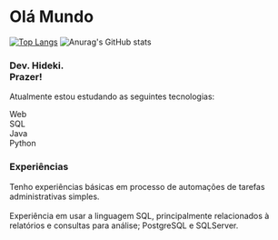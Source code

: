 <h1>Olá Mundo</h1>

[![Top Langs](https://github-readme-stats.vercel.app/api/top-langs/?username=hidekikoyama&show_icons=true&theme=radical)](https://github.com/hidekikoyama/github-readme-stats)
![Anurag's GitHub stats](https://github-readme-stats.vercel.app/api?username=hidekikoyama&show_icons=true&theme=radical)
<div>

  <h3>
    Dev. Hideki. <br> Prazer!
  </h3>
  <p>
    Atualmente estou estudando as seguintes tecnologias:
  </p>
      Web<br>
      SQL<br>
      Java<br>
      Python<br>
    <h3>Experiências</h3>
    <p>
      Tenho experiências básicas em processo de automações de tarefas administrativas simples.
      <br>
      <br>
      Experiência em usar a linguagem SQL, principalmente relacionados à relatórios e consultas para análise;
      PostgreSQL e SQLServer.
      <br>
    </p>
  </div>
</div>
